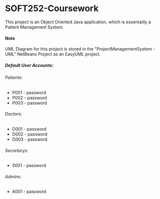 # SOFT252-Coursework
This project is an Object Oriented Java application, which is essentailly a Patient Management System.

#### Note
UML Diagram for this project is stored in the "ProjectManagementSystem - UML" NetBeans Project as an EasyUML project.

##### Default User Accounts:
###### Patients:
- P001 - password
- P002 - password
- P003 - password

###### Doctors:
- D001 - password
- D002 - password
- D003 - password

###### Secretarys:
- S001 - password

###### Admins:
- A001 - password
